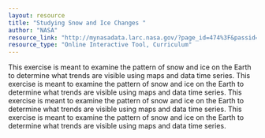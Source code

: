 ```yaml
---
layout: resource
title: "Studying Snow and Ice Changes "
author: "NASA"
resource_link: "http://mynasadata.larc.nasa.gov/?page_id=474%3F&passid=69"
resource_type: "Online Interactive Tool, Curriculum"
---
```


This exercise is meant to examine the pattern of snow and ice on the Earth to determine what trends are visible using maps and data time series.
This exercise is meant to examine the pattern of snow and ice on the Earth to determine what trends are visible using maps and data time series.
This exercise is meant to examine the pattern of snow and ice on the Earth to determine what trends are visible using maps and data time series.
This exercise is meant to examine the pattern of snow and ice on the Earth to determine what trends are visible using maps and data time series.
